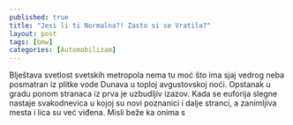 ```yaml
---
published: true
title: "Jesi li ti Normalna?! Zasto si se Vratila?"
layout: post
tags: [bmw]
categories: [Automobilizam]
---
```

Blještava svetlost svetskih metropola nema tu moć što ima sjaj vedrog neba posmatran iz plitke vode Dunava u toploj avgustovskoj noći. 
Opstanak u gradu ponom stranaca iz prva je uzbudljiv izazov. Kada se euforija slegne nastaje svakodnevica u kojoj su novi poznanici i dalje stranci, a zanimljiva mesta i lica su već viđena.
Misli beže ka onima s